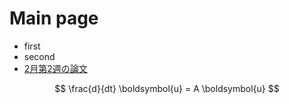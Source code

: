 # Main page

+ first
+ second
+ [2月第2週の論文](https://www.notion.so/toguma/2021-2-2-74f63c773d394e21b1eae381ec7ff0f5)

$$ \frac{d}{dt} \boldsymbol{u} = A \boldsymbol{u} $$